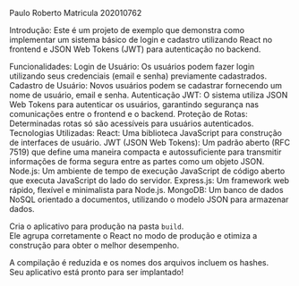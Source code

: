 Paulo Roberto
Matricula 202010762


Introdução:
Este é um projeto de exemplo que demonstra como implementar um sistema básico de login e cadastro utilizando React no frontend e JSON Web Tokens (JWT) para autenticação no backend.

Funcionalidades:
Login de Usuário: Os usuários podem fazer login utilizando seus credenciais (email e senha) previamente cadastrados.
Cadastro de Usuário: Novos usuários podem se cadastrar fornecendo um nome de usuário, email e senha.
Autenticação JWT: O sistema utiliza JSON Web Tokens para autenticar os usuários, garantindo segurança nas comunicações entre o frontend e o backend.
Proteção de Rotas: Determinadas rotas só são acessíveis para usuários autenticados.
Tecnologias Utilizadas:
React: Uma biblioteca JavaScript para construção de interfaces de usuário.
JWT (JSON Web Tokens): Um padrão aberto (RFC 7519) que define uma maneira compacta e autossuficiente para transmitir informações de forma segura entre as partes como um objeto JSON.
Node.js: Um ambiente de tempo de execução JavaScript de código aberto que executa JavaScript do lado do servidor.
Express.js: Um framework web rápido, flexível e minimalista para Node.js.
MongoDB: Um banco de dados NoSQL orientado a documentos, utilizando o modelo JSON para armazenar dados.

Cria o aplicativo para produção na pasta `build`.\
Ele agrupa corretamente o React no modo de produção e otimiza a construção para obter o melhor desempenho.

A compilação é reduzida e os nomes dos arquivos incluem os hashes.\
Seu aplicativo está pronto para ser implantado!

